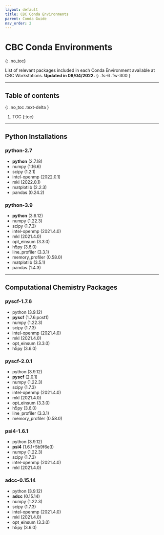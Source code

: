 ```yaml
---
layout: default
title: CBC Conda Environments
parent: Conda Guide
nav_order: 2
---
```


# CBC Conda Environments
{: .no_toc}

List of relevant packages included in each Conda Environment available at CBC Workstations.
**Updated in 08/04/2022.**
{: .fs-6 .fw-300 }

---
## Table of contents
{: .no_toc .text-delta }

1. TOC
{:toc}

---

## Python Installations
### python-2.7
- **python** (2.7.18)
- numpy (1.16.6)
- scipy (1.2.1)
- intel-openmp (2022.0.1)
- mkl (2022.0.1)
- matplotlib (2.2.3)
- pandas (0.24.2)

### python-3.9
- **python** (3.9.12)
- numpy (1.22.3)
- scipy (1.7.3)
- intel-openmp (2021.4.0)
- mkl (2021.4.0)
- opt_einsum (3.3.0)
- h5py (3.6.0)
- line_profiler (3.3.1)
- memory_profiler (0.58.0)
- matplotlib (3.5.1)
- pandas (1.4.3)

---
## Computational Chemistry Packages
### pyscf-1.7.6
- python (3.9.12)
- **pyscf** (1.7.6.post1)
- numpy (1.22.3)
- scipy (1.7.3)
- intel-openmp (2021.4.0)
- mkl (2021.4.0)
- opt_einsum (3.3.0)
- h5py (3.6.0)

### pyscf-2.0.1
- python (3.9.12)
- **pyscf** (2.0.1)
- numpy (1.22.3)
- scipy (1.7.3)
- intel-openmp (2021.4.0)
- mkl (2021.4.0)
- opt_einsum (3.3.0)
- h5py (3.6.0)
- line_profiler (3.3.1)
- memory_profiler (0.58.0)

### psi4-1.6.1
- python (3.9.12)
- **psi4** (1.6.1+5b9f6e3)
- numpy (1.22.3)
- scipy (1.7.3)
- intel-openmp (2021.4.0)
- mkl (2021.4.0)

### adcc-0.15.14
- python (3.9.12)
- **adcc** (0.15.14)
- numpy (1.22.3)
- scipy (1.7.3)
- intel-openmp (2021.4.0)
- mkl (2021.4.0)
- opt_einsum (3.3.0)
- h5py (3.6.0)
